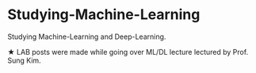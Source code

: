 # Studying-Machine-Learning
Studying Machine-Learning and Deep-Learning.

★ LAB posts were made while going over ML/DL lecture lectured by Prof. Sung Kim.
